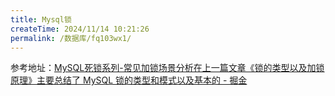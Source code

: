 ```yaml
---
title: Mysql锁
createTime: 2024/11/14 10:21:26
permalink: /数据库/fq103wx1/
---
```

参考地址：[MySQL死锁系列-常见加锁场景分析在上一篇文章《锁的类型以及加锁原理》主要总结了 MySQL 锁的类型和模式以及基本的 - 掘金](https://juejin.cn/post/6844904173947846670#heading-11)
